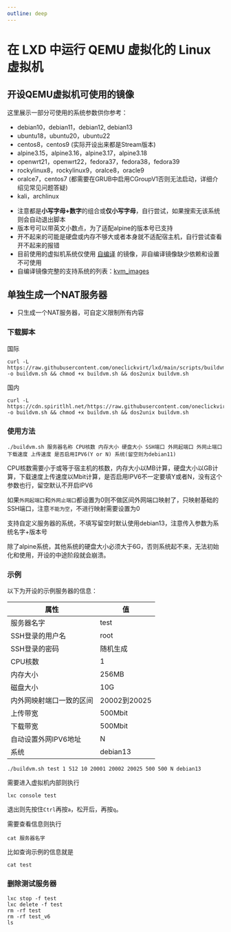 ```yaml
---
outline: deep
---
```


# 在 LXD 中运行 QEMU 虚拟化的 Linux 虚拟机

## 开设QEMU虚拟机可使用的镜像

这里展示一部分可使用的系统参数供你参考：

- debian10，debian11，debian12, debian13
- ubuntu18，ubuntu20，ubuntu22
- centos8，centos9 (实际开设出来都是Stream版本)
- alpine3.15，alpine3.16，alpine3.17，alpine3.18
- openwrt21，openwrt22，fedora37，fedora38，fedora39
- rockylinux8，rockylinux9，oralce8，oracle9
- oralce7，centos7 (都需要在GRUB中启用CGroupV1否则无法启动，详细介绍见常见问题答疑)
- kali，archlinux

* 注意都是**小写字母+数字**的组合或**仅小写字母**，自行尝试，如果搜索无该系统则会自动退出脚本
* 版本号可以带英文小数点，为了适配alpine的版本号已支持
* 开不起来的可能是硬盘或内存不够大或者本身就不适配宿主机，自行尝试查看开不起来的报错
* 目前使用的虚拟机系统仅使用 [自编译](https://github.com/oneclickvirt/lxd_images) 的镜像，非自编译镜像缺少依赖和设置不可使用
* 自编译镜像完整的支持系统的列表：[kvm_images](https://github.com/oneclickvirt/lxd_images/releases/tag/kvm_images)

## 单独生成一个NAT服务器

- 只生成一个NAT服务器，可自定义限制所有内容

### 下载脚本

国际

```shell
curl -L https://raw.githubusercontent.com/oneclickvirt/lxd/main/scripts/buildvm.sh -o buildvm.sh && chmod +x buildvm.sh && dos2unix buildvm.sh
```

国内

```shell
curl -L https://cdn.spiritlhl.net/https://raw.githubusercontent.com/oneclickvirt/lxd/main/scripts/buildvm.sh -o buildvm.sh && chmod +x buildvm.sh && dos2unix buildvm.sh
```

### 使用方法

```
./buildvm.sh 服务器名称 CPU核数 内存大小 硬盘大小 SSH端口 外网起端口 外网止端口 下载速度 上传速度 是否启用IPV6(Y or N) 系统(留空则为debian11)
```

CPU核数需要小于或等于宿主机的核数，内存大小以MB计算，硬盘大小以GB计算，下载速度上传速度以Mbit计算，是否启用IPV6不一定要填Y或者N，没有这个参数也行，留空默认不开启IPV6

如果```外网起端口```和```外网止端口```都设置为0则不做区间外网端口映射了，只映射基础的SSH端口，注意```不能为空```，不进行映射需要设置为0

支持自定义服务器的系统，不填写留空时默认使用debian13，注意传入参数为系统名字+版本号

除了alpine系统，其他系统的硬盘大小必须大于6G，否则系统起不来，无法初始化和使用，开设的中途阶段就会崩溃。

### 示例

以下为开设的示例服务器的信息：

| 属性                        | 值             |
|---------------------------|----------------|
| 服务器名字                  | test           |
| SSH登录的用户名            | root           |
| SSH登录的密码              | 随机生成       |
| CPU核数                   | 1              |
| 内存大小                  | 256MB          |
| 磁盘大小                  | 10G             |
| 内外网映射端口一致的区间  | 20002到20025   |
| 上传带宽                   | 500Mbit        |
| 下载带宽                   | 500Mbit        |
| 自动设置外网IPV6地址      | N              |
| 系统                       | debian13       |

```shell
./buildvm.sh test 1 512 10 20001 20002 20025 500 500 N debian13
```

需要进入虚拟机内部则执行

```shell
lxc console test
```

退出则先按住```Ctrl```再按```a```，松开后，再按```q```。

需要查看信息则执行

```shell
cat 服务器名字
```

比如查询示例的信息就是

```shell
cat test
```

### 删除测试服务器

```shell
lxc stop -f test
lxc delete -f test
rm -rf test
rm -rf test_v6
ls
```